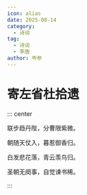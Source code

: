 ```yaml
---
icon: alias
date: 2025-08-14
category:
  - 诗词
tag:
  - 诗词
  - 李唐
author: 岑参
---
```


# 寄左省杜拾遗

<!-- more -->


::: center

联步趋丹陛，分曹限紫微。

朝随天仗入，暮惹御香归。

白发悲花落，青云羡鸟归。

圣朝无阕事，自觉谏书稀。


:::